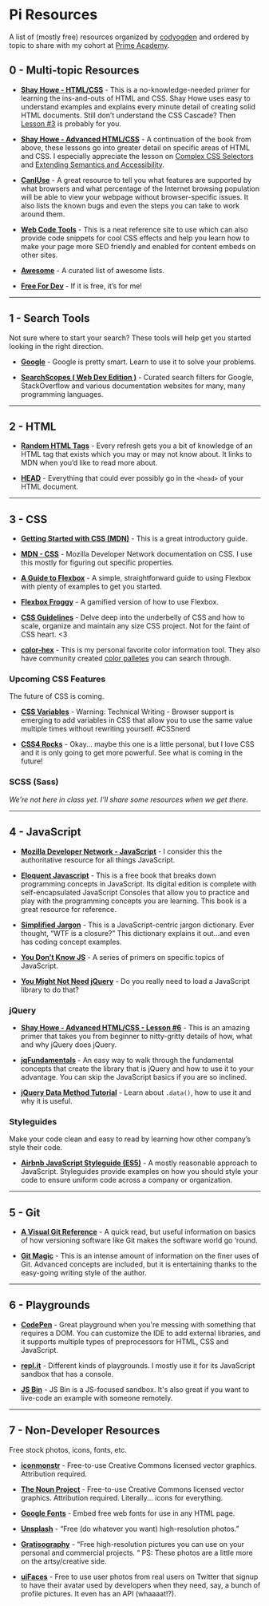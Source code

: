 Pi Resources
===
A list of (mostly free) resources organized by [codyogden](http://github.com/codyogden) and ordered by topic to share with my cohort at [Prime Academy](http://primeacademy.io).

## 0 - Multi-topic Resources

* [**Shay Howe - HTML/CSS**](http://learn.shayhowe.com/html-css/) - This is a no-knowledge-needed primer for learning the ins-and-outs of HTML and CSS. Shay Howe uses easy to understand examples and explains every minute detail of creating solid HTML documents. Still don’t understand the CSS Cascade? Then [Lesson #3](http://learn.shayhowe.com/html-css/getting-to-know-css/) is probably for you.

* [**Shay Howe - Advanced HTML/CSS**](http://learn.shayhowe.com/advanced-html-css/) - A continuation of the book from above, these lessons go into greater detail on specific areas of HTML and CSS. I especially appreciate the lesson on [Complex CSS Selectors](http://learn.shayhowe.com/advanced-html-css/complex-selectors/) and [Extending Semantics and Accessibility](http://learn.shayhowe.com/advanced-html-css/semantics-accessibility/).

* [**CanIUse**](http://caniuse.com/) - A great resource to tell you what features are supported by what browsers and what percentage of the Internet browsing population will be able to view your webpage without browser-specific issues. It also lists the known bugs and even the steps you can take to work around them.

* [**Web Code Tools**](http://webcodetools.com/) - This is a neat reference site to use which can also provide code snippets for cool CSS effects and help you learn how to make your page more SEO friendly and enabled for content embeds on other sites.

* [**Awesome**](https://awesome.re) - A curated list of awesome lists.

* [**Free For Dev**](https://github.com/ripienaar/free-for-dev) - If it is free, it’s for me!

---

## 1 - Search Tools
Not sure where to start your search? These tools will help get you started looking in the right direction.

* [**Google**](http://google.com) - Google is pretty smart. Learn to use it to solve your problems.

* [**SearchScopes ( Web Dev Edition )**](https://searchyapp.io/scopes/web-developer) - Curated search filters for Google, StackOverflow and various documentation websites for many, many programming languages.

---

## 2 - HTML

* [**Random HTML Tags**](https://randomhtmltags.tech/) - Every refresh gets you a bit of knowledge of an HTML tag that exists which you may or may not know about. It links to MDN when you’d like to read more about.

* [**HEAD**](http://gethead.info/) - Everything that could ever possibly go in the `<head>` of your HTML document.

---

## 3 - CSS

* [**Getting Started with CSS (MDN)**](https://developer.mozilla.org/en-US/docs/Web/Guide/CSS/Getting_started) - This is a great introductory guide.

* [**MDN - CSS**](https://developer.mozilla.org/en-US/docs/Web/CSS) - Mozilla Developer Network documentation on CSS. I use this mostly for figuring out specific properties.

* [**A Guide to Flexbox**](https://css-tricks.com/snippets/css/a-guide-to-flexbox/) - A simple, straightforward guide to using Flexbox with plenty of examples to get you started.

* [**Flexbox Froggy**](http://flexboxfroggy.com) - A gamified version of how to use Flexbox.

* [**CSS Guidelines**](http://cssguidelin.es/) - Delve deep into the underbelly of CSS and how to scale, organize and maintain any size CSS project. Not for the faint of CSS heart. <3

* [**color-hex**](http://www.color-hex.com/) - This is my personal favorite color information tool. They also have community created [color palletes](http://www.color-hex.com/color-palettes/) you can search through.

### Upcoming CSS Features
The future of CSS is coming.

* [**CSS Variables**](https://drafts.csswg.org/css-variables/) - Warning: Technical Writing - Browser support is emerging to add variables in CSS that allow you to use the same value multiple times without rewriting yourself. #CSSnerd

* [**CSS4 Rocks**](http://css4.rocks/) - Okay... maybe this one is a little personal, but I love CSS and it is only going to get more powerful. See what is coming in the future! 

### SCSS (Sass)
*We’re not here in class yet. I’ll share some resources when we get there.*

---

## 4 - JavaScript

* [**Mozilla Developer Network - JavaScript**](https://developer.mozilla.org/en-US/docs/Web/JavaScript) - I consider this the authoritative resource for all things JavaScript.

* [**Eloquent Javascript**](http://eloquentjavascript.net) - This is a free book that breaks down programming concepts in JavaScript. Its digital edition is complete with self-encapsulated JavaScript Consoles that allow you to practice and play with the programming concepts you are learning. This book is a great resource for reference.

* [**Simplified Jargon**](http://jargon.js.org/) - This is a JavaScript-centric jargon dictionary. Ever thought, “WTF is a closure?” This dictionary explains it out...and even has coding concept examples.

* [**You Don’t Know JS**](https://github.com/getify/You-Dont-Know-JS) - A series of primers on specific topics of JavaScript.

* [**You Might Not Need jQuery**](http://youmightnotneedjquery.com/) - Do you really need to load a JavaScript library to do that?

### jQuery

* [**Shay Howe - Advanced HTML/CSS - Lesson #6**](http://learn.shayhowe.com/advanced-html-css/jquery/#jquery) - This is an amazing primer that takes you from beginner to nitty-gritty details of how, what and why jQuery does jQuery.

* [**jqFundamentals**](http://jqfundamentals.com/chapter/jquery-basics) - An easy way to walk through the fundamental concepts that create the library that is jQuery and how to use it to your advantage. You can skip the JavaScript basics if you are so inclined.
* [**jQuery Data Method Tutorial**](http://tutorialzine.com/2010/11/jquery-data-method/) - Learn about `.data()`, how to use it and why it is useful.


### Styleguides
Make your code clean and easy to read by learning how other company’s style their code.

* [**Airbnb JavaScript Styleguide (ES5)**](https://github.com/airbnb/javascript/tree/es5-deprecated/es5) - A mostly reasonable approach to JavaScript. Styleguides provide examples on how you should style your code to ensure uniform code across a company or organization. 

---

## 5 - Git

* [**A Visual Git Reference**](http://marklodato.github.io/visual-git-guide/index-en.html) - A quick read, but useful information on basics of how versioning software like Git makes the software world go ‘round.

* [**Git Magic**](http://www-cs-students.stanford.edu/~blynn/gitmagic/) - This is an intense amount of information on the finer uses of Git. Advanced concepts are included, but it is entertaining thanks to the easy-going writing style of the author.

---

## 6 - Playgrounds

* [**CodePen**](http://codepen.io) - Great playground when you're messing with something that requires a DOM. You can customize the IDE to add external libraries, and it supports multiple types of preprocessors for HTML, CSS and JavaScript.

* [**repl.it**](http://repl.it) - Different kinds of playgrounds. I mostly use it for its JavaScript sandbox that has a console.

* [**JS Bin**](http://jsbin.com) - JS Bin is a JS-focused sandbox. It's also great if you want to live-code an example with someone remotely.

---

## 7 - Non-Developer Resources
Free stock photos, icons, fonts, etc.

* [**iconmonstr**](http://iconmonstr.com/) - Free-to-use Creative Commons licensed vector graphics. Attribution required.

* [**The Noun Project**](https://thenounproject.com/) - Free-to-use Creative Commons licensed vector graphics. Attribution required. Literally... icons for everything.

* [**Google Fonts**](http://fonts.google.com) - Embed free web fonts for use in any HTML page.

* [**Unsplash**](https://unsplash.com/) - “Free (do whatever you want) high-resolution photos.”

* [**Gratisography**](http://gratisography.com/) - “Free high-resolution pictures you can use on your personal and commercial projects. “ PS: These photos are a little more on the artsy/creative side.

* [**uiFaces**](http://uifaces.com/) - Free to use user photos from real users on Twitter that signup to have their avatar used by developers when they need, say, a bunch of profile pictures. It even has an API (whaaaat!?).
